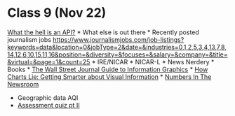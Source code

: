 # Class 9 (Nov 22)


[What the hell is an API?](https://prezi.com/hsbuuq7r3z1n/what-the-hell-is-r/)
	* What else is out there 
		* Recently posted journalism jobs https://www.journalismjobs.com/job-listings?keywords=data&location=0&jobType=2&date=&industries=0,1,2,5,3,4,13,7,8,14,12,6,10,15,11,16&position=&diversity=&focuses=&salary=&company=&title=&virtual=&page=1&count=25 
		* IRE/NICAR
		* NICAR-L
		* News Nerdery
		* Books
			* [The Wall Street Journal Guide to Information Graphics](https://www.amazon.com/Street-Journal-Guide-Information-Graphics/dp/0393347281)
			* [How Charts Lie: Getting Smarter about Visual Information](https://www.amazon.com/How-Charts-Lie-Getting-Information/dp/1324001569/ref=asc_df_1324001569/?tag=hyprod-20&linkCode=df0&hvadid=385644363292&hvpos=&hvnetw=g&hvrand=12753036806716095425&hvpone=&hvptwo=&hvqmt=&hvdev=c&hvdvcmdl=&hvlocint=&hvlocphy=9061285&hvtargid=pla-826703710269&psc=1&tag=&ref=&adgrpid=77500930254&hvpone=&hvptwo=&hvadid=385644363292&hvpos=&hvnetw=g&hvrand=12753036806716095425&hvqmt=&hvdev=c&hvdvcmdl=&hvlocint=&hvlocphy=9061285&hvtargid=pla-826703710269)
			* [Numbers In The Newsroom](https://www.ire.org/product/numbers-in-the-newsroom-using-math-and-statistics-in-news-second-edition-e-version/)
* Geographic data AQI
* [Assessment quiz pt II](https://docs.google.com/forms/d/e/1FAIpQLSft2wvlASCHrmfdEq0xEzRW_1RGODXWxvSFlTAHNd-HV-awqQ/viewform?usp=sf_link)